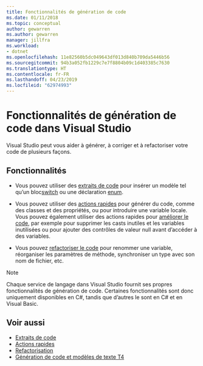 ```yaml
---
title: Fonctionnalités de génération de code
ms.date: 01/11/2018
ms.topic: conceptual
author: gewarren
ms.author: gewarren
manager: jillfra
ms.workload:
- dotnet
ms.openlocfilehash: 11e82560b5dc049643df013d840b709da5446b56
ms.sourcegitcommit: 94b3a052fb1229c7e7f8804b09c1d403385c7630
ms.translationtype: HT
ms.contentlocale: fr-FR
ms.lasthandoff: 04/23/2019
ms.locfileid: "62974993"
---
```

# <a name="code-generation-features-in-visual-studio"></a>Fonctionnalités de génération de code dans Visual Studio

Visual Studio peut vous aider à générer, à corriger et à refactoriser votre code de plusieurs façons.

## <a name="features"></a>Fonctionnalités

- Vous pouvez utiliser des [extraits de code](../ide/code-snippets.md) pour insérer un modèle tel qu’un bloc[switch](/dotnet/csharp/language-reference/keywords/switch) ou une déclaration [enum](/dotnet/csharp/language-reference/keywords/enum).

- Vous pouvez utiliser des [actions rapides](../ide/quick-actions.md) pour générer du code, comme des classes et des propriétés, ou pour introduire une variable locale. Vous pouvez également utiliser des actions rapides pour [améliorer le code](../ide/common-quick-actions.md), par exemple pour supprimer les casts inutiles et les variables inutilisées ou pour ajouter des contrôles de valeur null avant d’accéder à des variables.

- Vous pouvez [refactoriser le code](../ide/refactoring-in-visual-studio.md) pour renommer une variable, réorganiser les paramètres de méthode, synchroniser un type avec son nom de fichier, etc.

> [!NOTE]
> Chaque service de langage dans Visual Studio fournit ses propres fonctionnalités de génération de code. Certaines fonctionnalités sont donc uniquement disponibles en C#, tandis que d’autres le sont en C# et en Visual Basic.

## <a name="see-also"></a>Voir aussi

- [Extraits de code](../ide/code-snippets.md)
- [Actions rapides](../ide/quick-actions.md)
- [Refactorisation](../ide/refactoring-in-visual-studio.md)
- [Génération de code et modèles de texte T4](../modeling/code-generation-and-t4-text-templates.md)